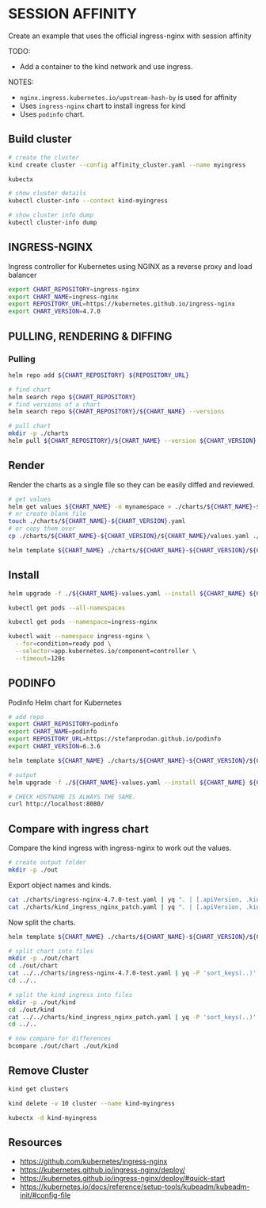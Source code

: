 # SESSION AFFINITY

Create an example that uses the official ingress-nginx with session affinity

TODO:

* Add a container to the kind network and use ingress.  

NOTES:

* `nginx.ingress.kubernetes.io/upstream-hash-by` is used for affinity
* Uses `ingress-nginx` chart to install ingress for kind
* Uses `podinfo` chart.

## Build cluster

```sh
# create the cluster
kind create cluster --config affinity_cluster.yaml --name myingress

kubectx

# show cluster details
kubectl cluster-info --context kind-myingress

# show cluster info dump
kubectl cluster-info dump
```

## INGRESS-NGINX

Ingress controller for Kubernetes using NGINX as a reverse proxy and load balancer

```sh
export CHART_REPOSITORY=ingress-nginx
export CHART_NAME=ingress-nginx
export REPOSITORY_URL=https://kubernetes.github.io/ingress-nginx
export CHART_VERSION=4.7.0
```

## PULLING, RENDERING & DIFFING

### Pulling

```sh
helm repo add ${CHART_REPOSITORY} ${REPOSITORY_URL}

# find chart
helm search repo ${CHART_REPOSITORY}
# find versions of a chart 
helm search repo ${CHART_REPOSITORY}/${CHART_NAME} --versions

# pull chart
mkdir -p ./charts
helm pull ${CHART_REPOSITORY}/${CHART_NAME} --version ${CHART_VERSION} --untar --untardir ./charts/${CHART_NAME}-${CHART_VERSION}
```

## Render

Render the charts as a single file so they can be easily diffed and reviewed.  

```sh
# get values 
helm get values ${CHART_NAME} -n mynamespace > ./charts/${CHART_NAME}-${CHART_VERSION}.yaml
# or create blank file
touch ./charts/${CHART_NAME}-${CHART_VERSION}.yaml
# or copy them over
cp ./charts/${CHART_NAME}-${CHART_VERSION}/${CHART_NAME}/values.yaml ./charts/${CHART_NAME}-${CHART_VERSION}/${CHART_NAME}-values.yaml

helm template ${CHART_NAME} ./charts/${CHART_NAME}-${CHART_VERSION}/${CHART_NAME} --version ${CHART_VERSION} -f ./${CHART_NAME}-values.yaml --namespace ingress-nginx > ./charts/${CHART_NAME}-${CHART_VERSION}-test.yaml
```

## Install

```sh
helm upgrade -f ./${CHART_NAME}-values.yaml --install ${CHART_NAME} ${CHART_NAME} --version ${CHART_VERSION} --repo ${REPOSITORY_URL} --namespace ${CHART_NAME} --create-namespace

kubectl get pods --all-namespaces

kubectl get pods --namespace=ingress-nginx

kubectl wait --namespace ingress-nginx \
  --for=condition=ready pod \
  --selector=app.kubernetes.io/component=controller \
  --timeout=120s
```

## PODINFO

Podinfo Helm chart for Kubernetes  

```sh
# add repo
export CHART_REPOSITORY=podinfo
export CHART_NAME=podinfo
export REPOSITORY_URL=https://stefanprodan.github.io/podinfo
export CHART_VERSION=6.3.6

helm template ${CHART_NAME} ./charts/${CHART_NAME}-${CHART_VERSION}/${CHART_NAME} --version ${CHART_VERSION} -f ./${CHART_NAME}-values.yaml --namespace ${CHART_NAME} > ./charts/${CHART_NAME}-${CHART_VERSION}-test.yaml

# output 
helm upgrade -f ./${CHART_NAME}-values.yaml --install ${CHART_NAME} ${CHART_NAME} --version ${CHART_VERSION} --repo ${REPOSITORY_URL} --namespace ${CHART_NAME} --create-namespace

# CHECK HOSTNAME IS ALWAYS THE SAME.
curl http://localhost:8080/
```

## Compare with ingress chart

Compare the kind ingress with ingress-nginx to work out the values.  

```sh
# create output folder
mkdir -p ./out
```

Export object names and kinds.  

```sh
cat ./charts/ingress-nginx-4.7.0-test.yaml | yq ". | [.apiVersion, .kind, .metadata.name]" > ./out/chart.yaml
cat ./charts/kind_ingress_nginx_patch.yaml | yq ". | [.apiVersion, .kind, .metadata.name]" > ./out/kind.yaml
```

Now split the charts.  

```sh
helm template ${CHART_NAME} ./charts/${CHART_NAME}-${CHART_VERSION}/${CHART_NAME} -f ./${CHART_NAME}-values.yaml --namespace ingress-nginx > ./charts/${CHART_NAME}-${CHART_VERSION}-test.yaml

# split chart into files
mkdir -p ./out/chart
cd ./out/chart
cat ../../charts/ingress-nginx-4.7.0-test.yaml | yq -P 'sort_keys(..)' -s '"resource_" + .kind + "_" + .metadata.name'
cd ../..

# split the kind ingress into files
mkdir -p ./out/kind
cd ./out/kind
cat ../../charts/kind_ingress_nginx_patch.yaml | yq -P 'sort_keys(..)' -s '"resource_" + .kind + "_" + .metadata.name'
cd ../..

# now compare for differences
bcompare ./out/chart ./out/kind
```

## Remove Cluster

```sh
kind get clusters   

kind delete -v 10 cluster --name kind-myingress

kubectx -d kind-myingress  
```

## Resources

* https://github.com/kubernetes/ingress-nginx
* https://kubernetes.github.io/ingress-nginx/deploy/
* https://kubernetes.github.io/ingress-nginx/deploy/#quick-start
* https://kubernetes.io/docs/reference/setup-tools/kubeadm/kubeadm-init/#config-file
